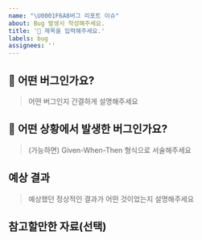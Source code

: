 ```yaml
---
name: "\U0001F6A8버그 리포트 이슈"
about: Bug 발생시 작성해주세요.
title: '🚨 제목을 입력해주세요.'
labels: bug
assignees: ''
---
```


## 🚨 어떤 버그인가요?

> 어떤 버그인지 간결하게 설명해주세요

<!-- 어떤 버그인지 여기 적어주세요. -->

## 🚧 어떤 상황에서 발생한 버그인가요?

> (가능하면) Given-When-Then 형식으로 서술해주세요

<!--
(예시)
Given: 사용자가 로그인 페이지에 접근했다.
When: 사용자가 유효한 사용자 이름과 비밀번호를 입력하고 로그인 버튼을 클릭했다.
Then: 사용자가 대시보드 페이지로 리디렉션 되는 대신 오류 메시지가 표시된다.
-->

## 예상 결과

> 예상했던 정상적인 결과가 어떤 것이었는지 설명해주세요

## 참고할만한 자료(선택)

<!-- 요청에 맞는 이모지를 골라, 제목과 함께 달아주세요! -->
<!--
🎨	코드의 형식 / 구조를 개선 할 때
📰	새 파일을 만들 때
📝	사소한 코드 또는 언어를 변경할 때
🐎	성능을 향상시킬 때
📚	문서를 쓸 때
🐛	버그 reporting할 때, @FIXME 주석 태그 삽입
🚑	버그를 고칠 때
🔥	코드 또는 파일 제거할 때 , @CHANGED주석 태그와 함께
🚜	파일 구조를 변경할 때 . 🎨과 함께 사용
🔨	코드를 리팩토링 할 때
💄	UI / style 개선시
♿️	접근성을 향상시킬 때
🚧	WIP (진행중인 작업)에 커밋, @REVIEW주석 태그와 함께 사용
💎	New Release
🔖	버전 태그
✨	새로운 기능을 소개 할 때
⚡️	도입 할 때 이전 버전과 호환되지 않는 특징, @CHANGED주석 태그 사용
💡	새로운 아이디어, @IDEA주석 태그
🚀	배포 / 개발 작업 과 관련된 모든 것
-->
